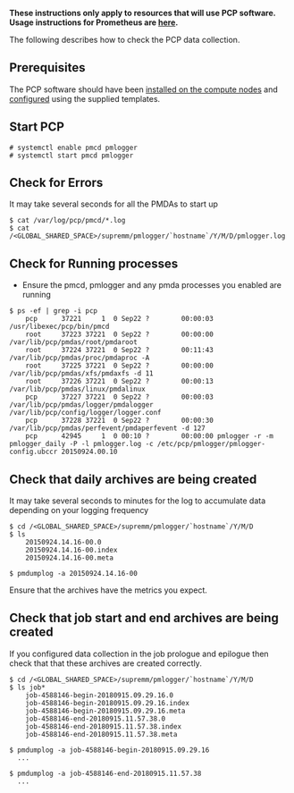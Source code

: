 **These instructions only apply to resources that will use PCP software. Usage instructions for Prometheus are [here](supremm-prometheus-use.html).**

The following describes how to check the PCP data collection.

## Prerequisites

The PCP software should have been [installed on the compute nodes](supremm-install-pcp.md) 
and [configured](supremm-compute-pcp.md) using the supplied templates. 

Start PCP
---------
    # systemctl enable pmcd pmlogger
    # systemctl start pmcd pmlogger

Check for Errors
----------------
It may take several seconds for all the PMDAs to start up

    $ cat /var/log/pcp/pmcd/*.log
    $ cat /<GLOBAL_SHARED_SPACE>/supremm/pmlogger/`hostname`/Y/M/D/pmlogger.log

Check for Running processes
---------------------------
* Ensure the pmcd, pmlogger and any pmda processes you enabled are running

<!-- Empty Comment to fix broken markdown parsing -->

    $ ps -ef | grep -i pcp
        pcp      37221     1  0 Sep22 ?        00:00:03 /usr/libexec/pcp/bin/pmcd
        root     37223 37221  0 Sep22 ?        00:00:00 /var/lib/pcp/pmdas/root/pmdaroot
        root     37224 37221  0 Sep22 ?        00:11:43 /var/lib/pcp/pmdas/proc/pmdaproc -A
        root     37225 37221  0 Sep22 ?        00:00:00 /var/lib/pcp/pmdas/xfs/pmdaxfs -d 11
        root     37226 37221  0 Sep22 ?        00:00:13 /var/lib/pcp/pmdas/linux/pmdalinux
        pcp      37227 37221  0 Sep22 ?        00:00:03 /var/lib/pcp/pmdas/logger/pmdalogger /var/lib/pcp/config/logger/logger.conf
        pcp      37228 37221  0 Sep22 ?        00:00:30 /var/lib/pcp/pmdas/perfevent/pmdaperfevent -d 127
        pcp      42945     1  0 00:10 ?        00:00:00 pmlogger -r -m pmlogger_daily -P -l pmlogger.log -c /etc/pcp/pmlogger/pmlogger-config.ubccr 20150924.00.10

Check that daily archives are being created
-------------------------------------
It may take several seconds to minutes for the log to accumulate data depending on your logging frequency

    $ cd /<GLOBAL_SHARED_SPACE>/supremm/pmlogger/`hostname`/Y/M/D
    $ ls
        20150924.14.16-00.0
        20150924.14.16-00.index
        20150924.14.16-00.meta

    $ pmdumplog -a 20150924.14.16-00

Ensure that the archives have the metrics you expect.

Check that job start and end archives are being created
-------------------------------------

If you configured data collection in the job prologue and epilogue then check that 
that these archives are created correctly. 

    $ cd /<GLOBAL_SHARED_SPACE>/supremm/pmlogger/`hostname`/Y/M/D
    $ ls job*
        job-4588146-begin-20180915.09.29.16.0
        job-4588146-begin-20180915.09.29.16.index
        job-4588146-begin-20180915.09.29.16.meta
        job-4588146-end-20180915.11.57.38.0
        job-4588146-end-20180915.11.57.38.index
        job-4588146-end-20180915.11.57.38.meta

    $ pmdumplog -a job-4588146-begin-20180915.09.29.16
      ...

    $ pmdumplog -a job-4588146-end-20180915.11.57.38
      ...
        
